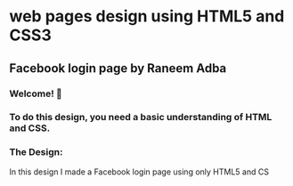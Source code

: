 # web pages design using HTML5 and CSS3
## Facebook login page by Raneem Adba
### Welcome! 👋
### To do this design, you need a basic understanding of HTML and CSS.

### The Design:
In this design I made a Facebook login page using only HTML5 and CS
